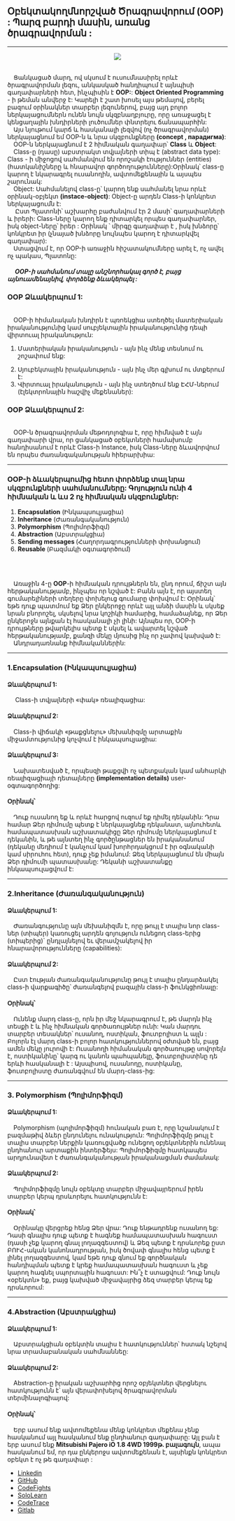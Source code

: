 ## Օբեկտակողմնորշված Ծրագրավորում **(OOP)** : Պարզ բարդի մասին, առանց ծրագրավորման :

<hr>

  <p align="center"><img src="http://4.bp.blogspot.com/-ANYNUQrNZug/T4FMIgqFMlI/AAAAAAAAACo/al-4GKDFawM/s1600/oop%5B1%5D.jpg"></p>
    
  <p><br>&emsp;Ցանկացած մարդ, ով սկսում է ուսումնասիրել որևէ ծրագրավորման լեզու, անկասկած հանդիպում է այնպիսի գաղափարների հետ, ինչպիսին է <b>OOP:</b>:
<b>Object Oriented Programming</b> - ի թեման անվերջ է: Կարելի է շատ խոսել այս թեմայով, բերել բազում օրինակներ տարբեր լեզուներով, բայց այդ բոլոր ներկայացումներն ունեն նույն սկզբնաղբյուրը, որը առաջացել է կենցաղային խնդիրների լուծումներ փնտրելու ճանապարհին:
  <br>&emsp;Այս նյութում կարճ և հասկանալի լեզվով (ոչ ծրագրավորման) ներկայացնում եմ  OOP-ն և նրա սկզբունքները <b>(concept , парадигма)</b>:
  <br>&emsp;OOP-ն ներկայացնում է  2 հիմնական գաղափար՝ <b>Class</b> և <b>Object</b>:
  <br>&emsp;Class-ը (դասը) աբստրակտ տվյալների տիպ է (abstract data type): Class - ի միջոցով սահմանվում են որոշակի էություններ (entities) (հատկանիշները և հնարավոր գործողությունները):Օրինակ՝ class-ը կարող է նկարագրել ուսանողին, ավտոմեքենային և այսպես շարունակ:
  <br>&emsp;Object: Սահմանելով class-ը՝ կարող ենք սահմանել նրա որևէ օրինակ-օբյեկտ <b>(instace-object)</b>: Object-ը արդեն Class-ի կոնկրետ  ներկայացումն է:
 <br>&emsp; Ըստ Պլատոնի՝ աշխարհը բաժանվում  էր 2 մասի՝ գաղափարների և իրերի:
Class-ները կարող ենք դիտարկել որպես գաղափարներ, իսկ object-ները՝ իրեր : Օրինակ ՝ միրգը գաղափար է , իսկ խնձորը՝ կոնկրետ իր (չնայած խնձորը նույնպես կարող է դիտարկվել գաղափար):
 <br>&emsp;Ստացվում է, որ OOP-ի առաջին հիշատակումները արել է, ոչ ավել  ոչ պակաս, Պլատոնը:</p>
 

 #### <i> &emsp; OOP-ի սահմանում տալը անշնորհակալ գործ է, բայց այնուամենայնիվ, փորձենք ձևակերպել :</i>

### OOP Ձևակերպում 1:

<br>&emsp;OOP-ի հիմանական խնդիրն է պռոեկցիա ստեղծել մատերիական իրականությունից կամ սուբյեկտային իրականությունից դեպի վիրտուալ իրականություն:<ol> <li>Մատերիական իրականություն - այն ինչ մենք տեսնում ու շոշափում ենք:</li>
   <li>Սյուբեկտային իրականություն  - այն ինչ մեր գլխում ու մտքերում է:</li>
  <li>Վիրտուալ իրականություն         - այն ինչ ստեղծում ենք ԷՀՄ-ներում (էլեկտրոնային հաշվիչ մեքենաներ):</li></ol>




### OOP Ձևակերպում 2:

<br>&emsp;OOP-ն ծրագրավորման մեթոդոլոգիա է, որը հիմնված է այն գաղափարի վրա, որ ցանկացած օբեկտների համախումբ հանդիսանում է որևէ Class-ի Instance, իսկ Class-ները ձևավորվում են որպես ժառանգականության հիերարխիա:
  
<hr>

### OOP-ի ձևակերպումից հետո փորձենք տալ նրա սկզբունքների սահմանումները: Գոյություն ունի 4 հիմնական և ևս 2 ոչ հիմնական սկզբունքներ: 



1. <b>Encapsulation</b> (Ինկապսուլյացիա)
2. <b>Inheritance</b> (Ժառանգականություն)
3. <b>Polymorphism</b> (Պոլիմորֆիզմ)
4. <b>Abstraction</b> (Աբստրակցիա)
5. <b>Sending messages </b>(Հաղորդագրությունների փոխանցում)
6. <b>Reusable </b>(Բազմակի օգտագործում)

<br>
    
<br>&emsp;Առաջին 4-ը **OOP**-ի հիմնական դրույթներն են, ընդ որում, ճիշտ այն հերթականությամբ, ինչպես որ նշված է: Բանն այն է, որ այստեղ գումարելիների տեղերը փոխելուց գումարը փոխվում է: Օրինակ՝ եթե դուք պատմում եք Ձեր ընկերոջը որևէ այլ անձի մասին և սկսեք նրան բնորոշել, սկսելով նրա կոշիկի համարից, համաձայնեք, որ Ձեր ընկերոջն այնքան էլ հասկանալի չի լինի: Այնպես որ, OOP-ի դրույթները թվարկելիս պետք է սկսել և ավարտել նշված հերթականությամբ, քանզի մեկը մյուսից ինչ որ չափով կախված է:
<br>&emsp;Անդրադառնանք հիմնականներին:
<hr>

  ### 1.Encapsulation (Ինկապսուլյացիա)

#### Ձևակերպում 1:

&emsp; Class-ի տվյալների «փակ» ռեալիզացիա:
    

#### Ձևակերպում 2:

&emsp;Class-ի վիճակի «թաքցնելու» մեխանիզմը արտաքին միջամտությունից կոչվում է ինկապսուլյացիա:

#### Ձևակերպում 3:

&emsp;Նախատեսված է, որպեսզի թաքցվի ոչ պետքական կամ անհարկի ռեալիզացիայի դետալները **(implementation details)** user-օգտագործողից:

#### Օրինակ՝  
&emsp;Դուք ուսանող եք և որևէ հարցով ուզում եք դիմել դեկանին: Դրա համար Ձեր դիմումը պետք է ներկայացնեք դեկանատ, այնուհետև համապատասխան աշխատակիցը Ձեր դիմումը ներկայացնում է դեկանին, և թե այնտեղ ինչ գործընթացներ են իրականանում (դեկանը մեդիում է կանչում կամ խորհրդակցում է իր օգնականի կամ սիրուհու հետ), դուք չեք իմանում: Ձեզ ներկայացնում են միայն Ձեր դիմումի պատասխանը: Դեկանի աշխատանքը ինկապսուլացվում է:

 <hr>
 
### 2.Inheritance (Ժառանգականություն)

#### Ձևակերպում 1:

<p>&emsp;Ժառանգությունը այն մեխանիզմն է, որը թույլ է տալիս նոր class-ներ (տիպեր) կառուցել արդեն  գոյություն ունեցող class-երից (տիպերից)` ընդլայնելով եւ վերամշակելով իր հնարավորությունները (capabilities):</p> 

#### Ձևակերպում 2:

&emsp;Ըստ էության ժառանգականությունը թույլ է տալիս ընդարձակել class-ի վարքագիծը՝ ժառանգելով բազային class-ի ֆունկցիոնալը: 


#### Օրինակ՝
   
 &emsp;Ունենք մարդ class-ը, որն իր մեջ նկարագրում է, թե մարդն ինչ տեսքի է և ինչ հիմնական գործառույթներ ունի: Կան մարդու տարբեր տեսակներ՝ ուսանող, ոստիկան, ֆուտբոլիստ և այլն : Բոլորն էլ մարդ class-ի բոլոր հատկություններով օժտված են, բայց ամեն մեկը յուրովի է: Ուսանողի հիմանական գործառույթը սովորելն է, ոստիկանինը՝  կարգ ու կանոն պահպանելը, ֆուտբոլիստինը դե երևի հասկանալի է : Այսպիսով, ուսանողը, ոստիկանը, ֆուտբոլիստը ժառանգվում են մարդ-class-ից:
   
   <hr>


### 3. Polymorphism (Պոլիմորֆիզմ)

#### Ձևակերպում 1:

&emsp;Polymorphism (պոլիմորֆիզմ) հունական բառ է, որը նշանակում է բազմաթիվ ձևեր ընդունելու ունակություն: Պոլիմորֆիզմը թույլ է տալիս տարբեր ներքին կառուցվածք ունեցող օբյեկտներին ունենալ ընդհանուր արտաքին ինտերֆեյս: Պոլիմորֆիզմը հատկապես արդյունավետ է ժառանգականության իրականացման ժամանակ:

#### Ձևակերպում 2:

&emsp;Պոլիմորֆիզմը նույն օբեկտը տարբեր միջավայրերում իրեն տարբեր կերպ դրսևորելու հատկությունն է:

#### Օրինակ՝
   
&emsp;Օրինակը վերցրեք հենց Ձեր վրա: Դուք ենթադրենք ուսանող եք: Դասի գնալիս դուք պետք է հագնեք համապատասխան հագուստ (դասի չեք կարող գնալ լողազգեստով) և Ձեզ պետք է դրսևորեք ըստ ԲՈՒՀ-ական կանոնադրության, իսկ ծովափ գնալիս  հենց պետք է լինել լողազգեստով, կամ եթե դուք գնում եք գործնական հանդիպման պետք է կրեք համապատասխան հագուստ և չեք կարող հագնել սպորտային հագուստ: Ին՞չ է ստացվում: Դուք նույն «օբեկտն» եք, բայց կախված միջավայրից ձեզ տարբեր կերպ եք դրսևորում: 
  
<hr>

### 4.Abstraction (Աբստրակցիա)

#### Ձևակերպում 1:
&emsp;Աբստրակցիան օբեկտին տալիս է հատկություններ՝ հստակ նշելով նրա տրամաբանական սահմնաննեը:

#### Ձևակերպում 2:

&emsp;Abstraction-ը իրական աշխարհից որոշ օբյեկտներ վերցնելու հատկությունն է՝ այն վերափոխելով ծրագրավորման տերմինալոգիայով:



#### Օրինակ՝
&emsp;Երբ ասում ենք ավտոմեքենա մենք կոնկրետ մեքենա չենք հասկանում այլ հասկանում ենք ընդհանուր գաղափարը: Այլ բան է երբ ասում ենք  <b>Mitsubishi Pajero iO 1.8 4WD 1999թ. բալագույն</b>, ապա հասկանում եմ, որ դա ընկերոջս ավտոմեքենան է, այսինքն կոնկրետ օբեկտ է ոչ թե գաղափար :  


* <a href="https://www.linkedin.com/in/vanikhakobyan/">Linkedin</a>
* <a href="https://github.com/vanhakobyan">GitHub</a>
* <a href="https://codefights.com/profile/vanhakobyan">CodeFights</a>
* <a href="https://www.sololearn.com/Profile/3163879">SoloLearn</a>
* <a href="https://codetrace.io/users/VanHakobyan">CodeTrace</a>
* <a href="https://gitlab.com/VanHakobyan">Gitlab</a>

